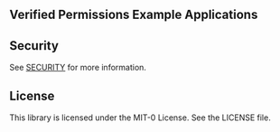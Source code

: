 ## Verified Permissions Example Applications

## Security

See [SECURITY](SECURITY.md) for more information.

## License

This library is licensed under the MIT-0 License. See the LICENSE file.


